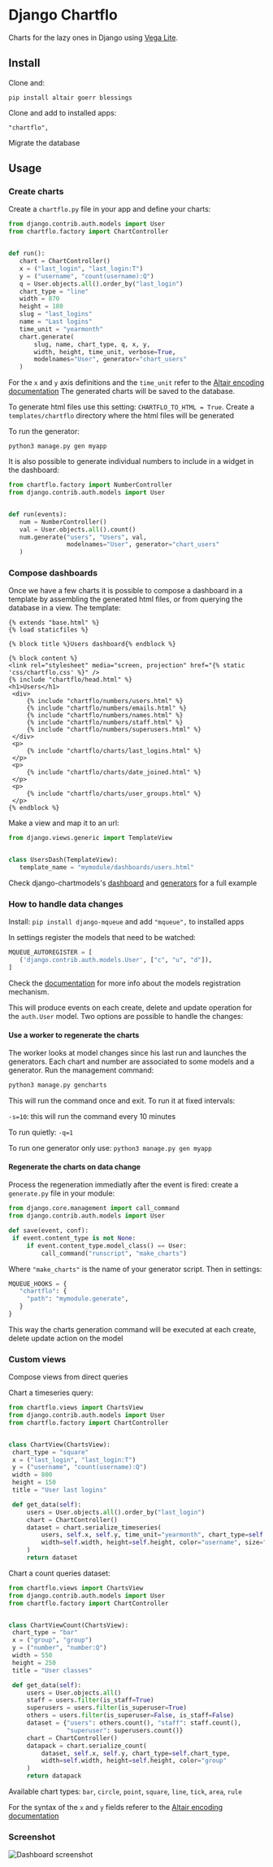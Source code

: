 # Django Chartflo

Charts for the lazy ones in Django using [Vega Lite](https://vega.github.io/vega-lite).

## Install

Clone and:

`pip install altair goerr blessings`

Clone and add to installed apps:

   ```
   "chartflo",
   ```

Migrate the database

## Usage

### Create charts

Create a `chartflo.py` file in your app and define your charts:

   ```python
   from django.contrib.auth.models import User
   from chartflo.factory import ChartController
   
   
   def run():
      chart = ChartController()
      x = ("last_login", "last_login:T")
      y = ("username", "count(username):Q")
      q = User.objects.all().order_by("last_login")
      chart_type = "line"
      width = 870
      height = 180
      slug = "last_logins"
      name = "Last logins"
      time_unit = "yearmonth"
      chart.generate(
          slug, name, chart_type, q, x, y,
          width, height, time_unit, verbose=True, 
          modelnames="User", generator="chart_users"
      )
   ```

For the `x` and `y` axis definitions and the `time_unit` refer to 
the [Altair encoding documentation](https://altair-viz.github.io/documentation/encoding.html)
The generated charts will be saved to the database. 

To generate html files use this setting: `CHARTFLO_TO_HTML = True`. Create a `templates/chartflo` directory where
the html files will be generated

To run the generator: 

   ```
   python3 manage.py gen myapp
   ```

It is also possible to generate individual numbers to include in a widget in the dashboard:

   ```python
   from chartflo.factory import NumberController
   from django.contrib.auth.models import User
   
   
   def run(events):
      num = NumberController()
      val = User.objects.all().count()
      num.generate("users", "Users", val, 
                   modelnames="User", generator="chart_users"
      )
   ```

### Compose dashboards

Once we have a few charts it is possible to compose a dashboard in a template by assembling the generated html files, or
from querying the database in a view. The template:

   ```django
{% extends "base.html" %}
{% load staticfiles %}

{% block title %}Users dashboard{% endblock %}

{% block content %}
<link rel="stylesheet" media="screen, projection" href="{% static 'css/chartflo.css' %}" />
{% include "chartflo/head.html" %}
<h1>Users</h1>
	<div>
		{% include "chartflo/numbers/users.html" %}
		{% include "chartflo/numbers/emails.html" %}
		{% include "chartflo/numbers/names.html" %}
		{% include "chartflo/numbers/staff.html" %}
		{% include "chartflo/numbers/superusers.html" %}
	</div>
	<p>
		{% include "chartflo/charts/last_logins.html" %}
	</p>
	<p>
		{% include "chartflo/charts/date_joined.html" %}
	</p>
	<p>
		{% include "chartflo/charts/user_groups.html" %}
	</p>
{% endblock %}
   ```

Make a view and map it to an url:

   ```python
   from django.views.generic import TemplateView


   class UsersDash(TemplateView):
      template_name = "mymodule/dashboards/users.html"
   ```

Check django-chartmodels's 
[dashboard](https://github.com/synw/django-chartmodels/blob/master/chartmodels/templates/chartmodels/dashboards/users.html) 
and [generators](https://github.com/synw/django-chartmodels/blob/master/chartmodels/chartflo/users.py) for a full example


### How to handle data changes

Install: `pip install django-mqueue` and add `"mqueue",` to installed apps

In settings register the models that need to be watched:

   ```python
   MQUEUE_AUTOREGISTER = [
      ('django.contrib.auth.models.User', ["c", "u", "d"]),
   ]
   ```
Check the [documentation](http://django-mqueue.readthedocs.io/en/latest/usage/registered_models.html) for more info 
about the models registration mechanism.

This will produce events on each create, delete and update operation for the `auth.User` model. Two options are possible
to handle the changes:

#### Use a worker to regenerate the charts

The worker looks at model changes since his last run and launches the generators. Each chart and number are associated to
some models and a generator. Run the management command:

   ```bash
   python3 manage.py gencharts
   ```
   
This will run the command once and exit. To run it at fixed intervals:

`-s=10`: this will run the command every 10 minutes

To run quietly: `-q=1`

To run one generator only use: `python3 manage.py gen myapp`

#### Regenerate the charts on data change

Process the regeneration immediatly after the event is fired: create a `generate.py` file in your module:

   ```python
   from django.core.management import call_command
   from django.contrib.auth.models import User

   def save(event, conf):
    if event.content_type is not None:
        if event.content_type.model_class() == User:
            call_command("runscript", "make_charts")
   ```
   
Where `"make_charts"` is the name of your generator script. Then in settings:

   ```python
   MQUEUE_HOOKS = {
      "chartflo": {
        "path": "mymodule.generate",
      }
   }
   ```

This way the charts generation command will be executed at each create, delete update action on the model

### Custom views

Compose views from direct queries

Chart a timeseries query:

   ```python
from chartflo.views import ChartsView
from django.contrib.auth.models import User
from chartflo.factory import ChartController


class ChartView(ChartsView):
    chart_type = "square"
    x = ("last_login", "last_login:T")
    y = ("username", "count(username):Q")
    width = 800
    height = 150
    title = "User last logins"

    def get_data(self):
        users = User.objects.all().order_by("last_login")
        chart = ChartController()
        dataset = chart.serialize_timeseries(
            users, self.x, self.y, time_unit="yearmonth", chart_type=self.chart_type,
            width=self.width, height=self.height, color="username", size="username"
        )
        return dataset
   ```

Chart a count queries dataset:

   ```python
from chartflo.views import ChartsView
from django.contrib.auth.models import User
from chartflo.factory import ChartController


class ChartViewCount(ChartsView):
    chart_type = "bar"
    x = ("group", "group")
    y = ("number", "number:Q")
    width = 550
    height = 250
    title = "User classes"

    def get_data(self):
        users = User.objects.all()
        staff = users.filter(is_staff=True)
        superusers = users.filter(is_superuser=True)
        others = users.filter(is_superuser=False, is_staff=False)
        dataset = {"users": others.count(), "staff": staff.count(),
                   "superuser": superusers.count()}
        chart = ChartController()
        datapack = chart.serialize_count(
            dataset, self.x, self.y, chart_type=self.chart_type,
            width=self.width, height=self.height, color="group"
        )
        return datapack
   ```

Available chart types: `bar`, `circle`, `point`, `square`, `line`, `tick`, `area`, `rule`

For the syntax of the `x` and `y` fields referer to the 
[Altair encoding documentation](https://altair-viz.github.io/documentation/encoding.html)

### Screenshot

![Dashboard screenshot](https://raw.github.com/synw/django-chartflo/master/docs/img/inflation_dash.png)

